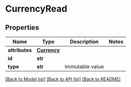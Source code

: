 # CurrencyRead

## Properties
Name | Type | Description | Notes
------------ | ------------- | ------------- | -------------
**attributes** | [**Currency**](Currency.md) |  | 
**id** | **str** |  | 
**type** | **str** | Immutable value | 

[[Back to Model list]](../README.md#documentation-for-models) [[Back to API list]](../README.md#documentation-for-api-endpoints) [[Back to README]](../README.md)


